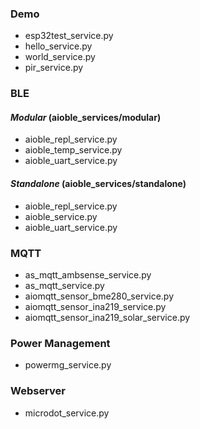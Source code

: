 

### Demo

- esp32test_service.py
- hello_service.py
- world_service.py
- pir_service.py

### BLE

#### *Modular* (aioble_services/modular)

- aioble_repl_service.py
- aioble_temp_service.py
- aioble_uart_service.py

#### *Standalone* (aioble_services/standalone)

- aioble_repl_service.py
- aioble_service.py
- aioble_uart_service.py

### MQTT

- as_mqtt_ambsense_service.py
- as_mqtt_service.py
- aiomqtt_sensor_bme280_service.py
- aiomqtt_sensor_ina219_service.py
- aiomqtt_sensor_ina219_solar_service.py

### Power Management

- powermg_service.py

### Webserver

- microdot_service.py


